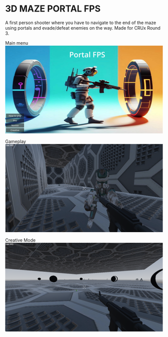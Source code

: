 # 3D MAZE PORTAL FPS 

A first person shooter where you have to navigate to the end of the maze using portals and evade/defeat enemies on the way. Made for CRUx Round 3.

Main menu
![Main menu img alt text](https://github.com/yashguy65/portal_FPS/blob/main/readme_assets/menu.png?raw=true)

Gameplay
![Gameplay image alt text](https://github.com/yashguy65/portal_FPS/blob/main/readme_assets/gameplay.png?raw=true)

Creative Mode
![Creative mode alt text](https://github.com/yashguy65/portal_FPS/blob/main/readme_assets/creative.png?raw=true)

